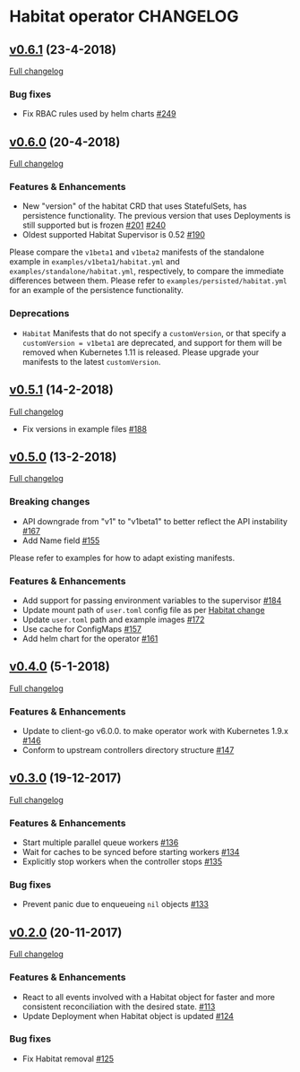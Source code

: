 # Habitat operator CHANGELOG

## [v0.6.1](https://github.com/kinvolk/habitat-operator/tree/v0.6.1) (23-4-2018)
[Full changelog](https://github.com/kinvolk/habitat-operator/compare/v0.6.0...v0.6.1)

### Bug fixes

- Fix RBAC rules used by helm charts [#249](https://github.com/habitat-sh/habitat-operator/pull/249)

## [v0.6.0](https://github.com/kinvolk/habitat-operator/tree/v0.6.0) (20-4-2018)
[Full changelog](https://github.com/kinvolk/habitat-operator/compare/v0.5.1...v0.6.0)

### Features & Enhancements

- New "version" of the habitat CRD that uses StatefulSets, has persistence functionality. The previous version that uses Deployments is still supported but is frozen [#201](https://github.com/habitat-sh/habitat-operator/pull/201) [#240](https://github.com/habitat-sh/habitat-operator/pull/240)
- Oldest supported Habitat Supervisor is 0.52 [#190](https://github.com/habitat-sh/habitat-operator/pull/190)

Please compare the `v1beta1` and `v1beta2` manifests of the standalone example in `examples/v1beta1/habitat.yml` and `examples/standalone/habitat.yml`, respectively, to compare the immediate differences between them. Please refer to `examples/persisted/habitat.yml` for an example of the persistence functionality.

### Deprecations

* `Habitat` Manifests that do not specify a `customVersion`, or that specify a
`customVersion = v1beta1` are deprecated, and support for them will be removed
when Kubernetes 1.11 is released. Please upgrade your manifests to the latest
`customVersion`.

## [v0.5.1](https://github.com/kinvolk/habitat-operator/tree/v0.5.1) (14-2-2018)
[Full changelog](https://github.com/kinvolk/habitat-operator/compare/v0.5.0...v0.5.1)

- Fix versions in example files [#188](https://github.com/kinvolk/habitat-operator/pull/188)

## [v0.5.0](https://github.com/kinvolk/habitat-operator/tree/v0.5.0) (13-2-2018)
[Full changelog](https://github.com/kinvolk/habitat-operator/compare/v0.4.0...v0.5.0)

### Breaking changes

- API downgrade from "v1" to "v1beta1" to better reflect the API instability [#167](https://github.com/kinvolk/habitat-operator/pull/167)
- Add Name field [#155](https://github.com/kinvolk/habitat-operator/pull/155)

Please refer to examples for how to adapt existing manifests.

### Features & Enhancements

- Add support for passing environment variables to the supervisor
[#184](https://github.com/kinvolk/habitat-operator/pull/184)
- Update mount path of `user.toml` config file as per [Habitat change](https://github.com/habitat-sh/habitat/pull/3814)
- Update `user.toml` path and example images [#172](https://github.com/kinvolk/habitat-operator/pull/172)
- Use cache for ConfigMaps [#157](https://github.com/kinvolk/habitat-operator/pull/157)
- Add helm chart for the operator [#161](https://github.com/kinvolk/habitat-operator/pull/161)

## [v0.4.0](https://github.com/kinvolk/habitat-operator/tree/v0.4.0) (5-1-2018)
[Full changelog](https://github.com/kinvolk/habitat-operator/compare/v0.3.0...v0.4.0)

### Features & Enhancements

- Update to client-go v6.0.0. to make operator work with Kubernetes 1.9.x [#146](https://github.com/kinvolk/habitat-operator/pull/146)
- Conform to upstream controllers directory structure [#147](https://github.com/kinvolk/habitat-operator/pull/147)

## [v0.3.0](https://github.com/kinvolk/habitat-operator/tree/v0.3.0) (19-12-2017)
[Full changelog](https://github.com/kinvolk/habitat-operator/compare/v0.2.0...v0.3.0)

### Features & Enhancements

- Start multiple parallel queue workers [#136](https://github.com/kinvolk/habitat-operator/pull/136)
- Wait for caches to be synced before starting workers [#134](https://github.com/kinvolk/habitat-operator/pull/134)
- Explicitly stop workers when the controller stops [#135](https://github.com/kinvolk/habitat-operator/pull/135)

### Bug fixes

- Prevent panic due to enqueueing `nil` objects [#133](https://github.com/kinvolk/habitat-operator/pull/133)

## [v0.2.0](https://github.com/kinvolk/habitat-operator/tree/v0.2.0) (20-11-2017)
[Full changelog](https://github.com/kinvolk/habitat-operator/compare/v0.1.0...v0.2.0)

### Features & Enhancements

- React to all events involved with a Habitat object for faster and more consistent reconciliation with the desired state. [#113](https://github.com/kinvolk/habitat-operator/pull/113)
- Update Deployment when Habitat object is updated [#124](https://github.com/kinvolk/habitat-operator/pull/124)

### Bug fixes

- Fix Habitat removal [#125](https://github.com/kinvolk/habitat-operator/pull/125)

